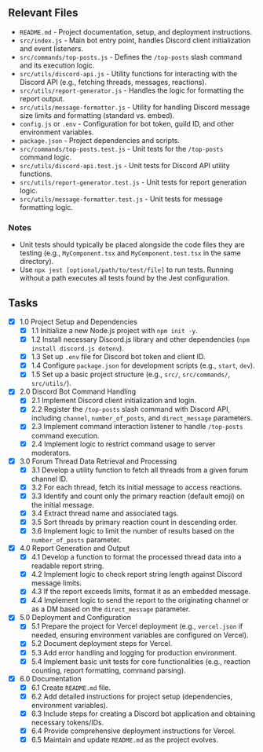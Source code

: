 ## Relevant Files

- `README.md` - Project documentation, setup, and deployment instructions.
- `src/index.js` - Main bot entry point, handles Discord client initialization and event listeners.
- `src/commands/top-posts.js` - Defines the `/top-posts` slash command and its execution logic.
- `src/utils/discord-api.js` - Utility functions for interacting with the Discord API (e.g., fetching threads, messages, reactions).
- `src/utils/report-generator.js` - Handles the logic for formatting the report output.
- `src/utils/message-formatter.js` - Utility for handling Discord message size limits and formatting (standard vs. embed).
- `config.js` or `.env` - Configuration for bot token, guild ID, and other environment variables.
- `package.json` - Project dependencies and scripts.
- `src/commands/top-posts.test.js` - Unit tests for the `/top-posts` command logic.
- `src/utils/discord-api.test.js` - Unit tests for Discord API utility functions.
- `src/utils/report-generator.test.js` - Unit tests for report generation logic.
- `src/utils/message-formatter.test.js` - Unit tests for message formatting logic.

### Notes

- Unit tests should typically be placed alongside the code files they are testing (e.g., `MyComponent.tsx` and `MyComponent.test.tsx` in the same directory).
- Use `npx jest [optional/path/to/test/file]` to run tests. Running without a path executes all tests found by the Jest configuration.

## Tasks

- [x] 1.0 Project Setup and Dependencies
  - [x] 1.1 Initialize a new Node.js project with `npm init -y`.
  - [x] 1.2 Install necessary Discord.js library and other dependencies (`npm install discord.js dotenv`).
  - [x] 1.3 Set up `.env` file for Discord bot token and client ID.
  - [x] 1.4 Configure `package.json` for development scripts (e.g., `start`, `dev`).
  - [x] 1.5 Set up a basic project structure (e.g., `src/`, `src/commands/`, `src/utils/`).
- [x] 2.0 Discord Bot Command Handling
  - [x] 2.1 Implement Discord client initialization and login.
  - [x] 2.2 Register the `/top-posts` slash command with Discord API, including `channel`, `number_of_posts`, and `direct_message` parameters.
  - [x] 2.3 Implement command interaction listener to handle `/top-posts` command execution.
  - [x] 2.4 Implement logic to restrict command usage to server moderators.
- [x] 3.0 Forum Thread Data Retrieval and Processing
  - [x] 3.1 Develop a utility function to fetch all threads from a given forum channel ID.
  - [x] 3.2 For each thread, fetch its initial message to access reactions.
  - [x] 3.3 Identify and count only the primary reaction (default emoji) on the initial message.
  - [x] 3.4 Extract thread name and associated tags.
  - [x] 3.5 Sort threads by primary reaction count in descending order.
  - [x] 3.6 Implement logic to limit the number of results based on the `number_of_posts` parameter.
- [x] 4.0 Report Generation and Output
  - [x] 4.1 Develop a function to format the processed thread data into a readable report string.
  - [x] 4.2 Implement logic to check report string length against Discord message limits.
  - [x] 4.3 If the report exceeds limits, format it as an embedded message.
  - [x] 4.4 Implement logic to send the report to the originating channel or as a DM based on the `direct_message` parameter.
- [x] 5.0 Deployment and Configuration
  - [x] 5.1 Prepare the project for Vercel deployment (e.g., `vercel.json` if needed, ensuring environment variables are configured on Vercel).
  - [x] 5.2 Document deployment steps for Vercel.
  - [x] 5.3 Add error handling and logging for production environment.
  - [x] 5.4 Implement basic unit tests for core functionalities (e.g., reaction counting, report formatting, command parsing).
- [x] 6.0 Documentation
  - [x] 6.1 Create `README.md` file.
  - [x] 6.2 Add detailed instructions for project setup (dependencies, environment variables).
  - [x] 6.3 Include steps for creating a Discord bot application and obtaining necessary tokens/IDs.
  - [x] 6.4 Provide comprehensive deployment instructions for Vercel.
  - [x] 6.5 Maintain and update `README.md` as the project evolves.
